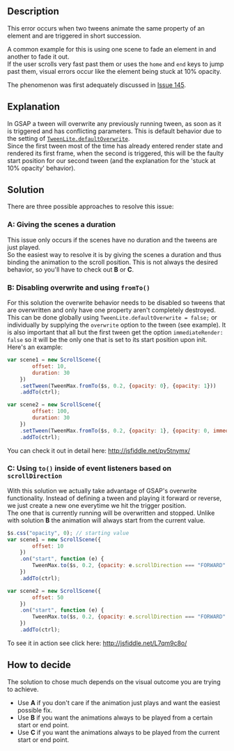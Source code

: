 ## Description
This error occurs when two tweens animate the same property of an element and are triggered in short succession.

A common example for this is using one scene to fade an element in and another to fade it out.  
If the user scrolls very fast past them or uses the `home` and `end` keys to jump past them, visual errors occur like the element being stuck at 10% opacity.

The phenomenon was first adequately discussed in [Issue 145](https://github.com/janpaepke/ScrollMagic/issues/145).

## Explanation
In GSAP a tween will overwrite any previously running tween, as soon as it is triggered and has conflicting parameters. This is default behavior due to the setting of [`TweenLite.defaultOverwrite`](http://greensock.com/docs/#/HTML5/GSAP/TweenLite/defaultOverwrite/).  
Since the first tween most of the time has already entered render state and rendered its first frame, when the second is triggered, this will be the faulty start position for our second tween (and the explanation for the 'stuck at 10% opacity' behavior).

## Solution
There are three possible approaches to resolve this issue:

### A: Giving the scenes a duration
This issue only occurs if the scenes have no duration and the tweens are just played.  
So the easiest way to resolve it is by giving the scenes a duration and thus binding the animation to the scroll position.
This is not always the desired behavior, so you'll have to check out __B__ or __C__.

### B: Disabling overwrite and using `fromTo()`
For this solution the overwrite behavior needs to be disabled so tweens that are overwritten and only have one property aren't completely destroyed.
This can be done globally using `TweenLite.defaultOverwrite = false;` or individually by supplying the `overwrite` option to the tween (see example).
It is also important that all but the first tween get the option `immediateRender: false` so it will be the only one that is set to its start position upon init.
Here's an example:
```js
var scene1 = new ScrollScene({
        offset: 10,
        duration: 30
    })
    .setTween(TweenMax.fromTo($s, 0.2, {opacity: 0}, {opacity: 1}))
    .addTo(ctrl);

var scene2 = new ScrollScene({
        offset: 100,
        duration: 30
    })
    .setTween(TweenMax.fromTo($s, 0.2, {opacity: 1}, {opacity: 0, immediateRender: false}))
    .addTo(ctrl);
```
You can check it out in detail here: http://jsfiddle.net/pv5tnymx/

### C: Using `to()` inside of event listeners based on `scrollDirection`
With this solution we actually take advantage of GSAP's overwrite functionality. Instead of defining a tween and playing it forward or reverse, we just create a new one everytime we hit the trigger position.  
The one that is currently running will be overwritten and stopped.
Unlike with solution __B__ the animation will always start from the current value.

```js
$s.css("opacity", 0); // starting value
var scene1 = new ScrollScene({
        offset: 10
    })
    .on("start", function (e) {
        TweenMax.to($s, 0.2, {opacity: e.scrollDirection === "FORWARD" ? 1 : 0});
    })
    .addTo(ctrl);

var scene2 = new ScrollScene({
        offset: 50
    })
    .on("start", function (e) {
        TweenMax.to($s, 0.2, {opacity: e.scrollDirection === "FORWARD" ? 0 : 1});
    })
    .addTo(ctrl);
```
To see it in action see click here: http://jsfiddle.net/L7qm9c8o/

## How to decide
The solution to chose much depends on the visual outcome you are trying to achieve.
- Use __A__ if you don't care if the animation just plays and want the easiest possible fix.
- Use __B__ if you want the animations always to be played from a certain start or end point.
- Use __C__ if you want the animations always to be played from the current start or end point.